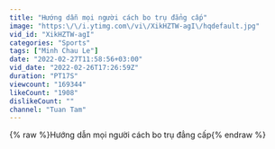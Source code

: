 ```yaml
---
title: "Hướng dẫn mọi người cách bo trụ đẳng cấp"
image: "https:\/\/i.ytimg.com\/vi\/XikHZTW-agI\/hqdefault.jpg"
vid_id: "XikHZTW-agI"
categories: "Sports"
tags: ["Minh Chau Le"]
date: "2022-02-27T11:58:56+03:00"
vid_date: "2022-02-26T17:26:59Z"
duration: "PT17S"
viewcount: "169344"
likeCount: "1908"
dislikeCount: ""
channel: "Tuan Tam"
---
```

{% raw %}Hướng dẫn mọi người cách bo trụ đẳng cấp{% endraw %}
